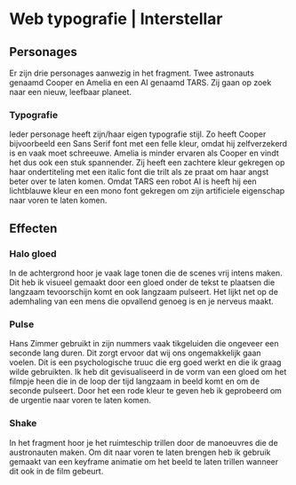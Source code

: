 # Web typografie | Interstellar

## Personages
Er zijn drie personages aanwezig in het fragment. Twee astronauts genaamd Cooper en Amelia en een AI genaamd TARS. Zij gaan op zoek naar een nieuw, leefbaar planeet.

### Typografie
Ieder personage heeft zijn/haar eigen typografie stijl. Zo heeft Cooper bijvoorbeeld een Sans Serif font met een felle kleur, omdat hij zelfverzekerd is en vaak moet schreeuwe. Amelia is minder ervaren als Cooper en vindt het dus ook een stuk spannender. Zij heeft een zachtere kleur gekregen op haar ondertiteling met een italic font die trilt als ze praat om haar angst beter over te laten komen. Omdat TARS een robot AI is heeft hij een lichtblauwe kleur en een mono font gekregen om zijn artificiele eigenschap naar voren te laten komen.

## Effecten
### Halo gloed
In de achtergrond hoor je vaak lage tonen die de scenes vrij intens maken. Dit heb ik visueel gemaakt door een gloed onder de tekst te plaatsen die langzaam tevoorschijn komt en ook langzaam pulseert. Het lijkt net op de ademhaling van een mens die opvallend genoeg is en je nerveus maakt.

### Pulse
Hans Zimmer gebruikt in zijn nummers vaak tikgeluiden die ongeveer een seconde lang duren. Dit zorgt ervoor dat wij ons ongemakkelijk gaan voelen. Dit is een psychologische truuc die erg goed werkt en die ik graag wilde gebruikten. Ik heb dit gevisualiseerd in de vorm van een gloed om het filmpje heen die in de loop der tijd langzaam in beeld komt en om de seconde pulseert. Door het een rode kleur te geven heb ik geprobeerd om de urgentie naar voren te laten komen.

### Shake
In het fragment hoor je het ruimteschip trillen door de manoeuvres die de austronauten maken. Om dit naar voren te laten brengen heb ik gebruik gemaakt van een keyframe animatie om het beeld te laten trillen wanneer dit ook in de film gebeurt.
